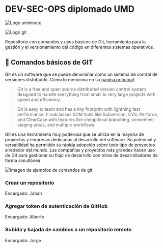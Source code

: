 # DEV-SEC-OPS diplomado UMD

![Logo uniminuto](https://upload.wikimedia.org/wikipedia/commons/d/db/Logotipo_de_la_Corporaci%C3%B3n_Universitaria_Minuto_de_Dios.svg)

![Logo git](https://upload.wikimedia.org/wikipedia/commons/e/e0/Git-logo.svg)

Repositorio con comandos y usos básicos de Git, herramienta para la gestión y el versionamiento del código en diferentes sistemas operativos.

## 🎹 Comandos básicos de GIT
Git es un software que se puede denominar como un sistema de control de versiones distribuido. Como lo menciona en su [pagina principal](https://git-scm.com/):

> Git is a free and open source distributed version control system designed to handle everything from small to very large projects with speed and efficiency.

> Git is easy to learn and has a tiny footprint with lightning fast performance. It outclasses SCM tools like Subversion, CVS, Perforce, and ClearCase with features like cheap local branching, convenient staging areas, and multiple workflows.

Git es una herramienta muy poderosa que se utiliza en la mayoría de proyectos y empresas dedicadas al desarrollo del software. Su potencial y versatilidad ha permitido su rápida adopción sobre todo tipo de proyectos alrededor del mundo. Las compañías y proyectos más grandes hacen uso de Git para gestionar su flujo de desarrollo con miles de desarrolladores de forma simultánea.

![Imagen de ejemplos de comandos de git](https://res.cloudinary.com/practicaldev/image/fetch/s--AS0ya8UC--/c_imagga_scale,f_auto,fl_progressive,h_420,q_auto,w_1000/https://dev-to-uploads.s3.amazonaws.com/i/rixan4h4z8y94eq89som.png)

### Crear un repositorio
Encargado: Johan

### Agregar token de autenticación de GitHub
Encargado: Alberto

### Subida y bajada de cambios a un repositorio remoto
Encargado: Jorge